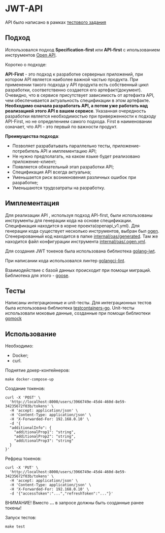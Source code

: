 # JWT-API

API было написано в рамках [тестового задания](https://medods.notion.site/Test-task-BackDev-623508ed85474f48a721e43ab00e9916)

## Подход
Использовался подход **Specification-first** или **API-first** с ипользованием инструментов [Open API](https://en.wikipedia.org/wiki/OpenAPI_Specification).

Коротко о подходе:

**API-First** - это подход к разработке серверных приложений, при котором API является наиболее важной 
частью продукта. При применении такого подхода у API продукта есть собственный цикл разработки, 
соответственно создается его артефакт(документ). Очевидно, что в сервисе присутствует 
зависимость от артефакта API, чем обеспечивается актуальность спецификации в этом 
артефакте. **Необходимо сначала разработать API, а потом уже работать над 
реализацией этого API в вашем сервисе**. Указанная очередность разработки 
является необходимостью при приверженности к подходу API-First, но не 
определением самого подхода. First в наименовании  означает, что 
API - это первый по важности продукт.

**Преимущества подхода**:

- Позволяет разрабатывать параллельно тесты, приложение-потребитель API и имплементацию API;
- Не нужно предполагать, на каком языке будет реализовано приложение-клиент;
- Появляется обязательный этап разработки API;
- Спецификация API всегда актуальна;
- Уменьшается риск возникновения различных ошибок при разработке;
- Уменьшаются трудозатраты на разработку.


## Имплементация

Для реализации API , используя подход API-first, были использованы инструменты для генерации кода на 
основе спецификации. Спецификация находится в корне проекта(openapi_v1.yml).
Для генерации кода существует несколько инструментов, выбран был [ogen](https://github.com/ogen-go/ogen). 
Сгенерированный код находится в папке [internal/oas/generated](./internal/oas/generated). Там же 
находится файл конфигурации инструмента [internal/oas/.ogen.yml](./internal/oas/.ogen.yml). 

Для создания JWT токенов была использована библиотека [golang-jwt](https://github.com/golang-jwt/jwt).

При написании кода использовался линтер [golangci-lint](https://github.com/golangci/golangci-lint/).

Взаимодействие с базой данных происходит при помощи миграций. Библиотека для этого - [goose](https://github.com/pressly/goose/).

## Тесты

Написаны интеграционные и unit-тесты. Для интеграционных тестов была использована библиотека [testcontainers-go](https://github.com/testcontainers/testcontainers-go).
Unit-тесты использовали моковые данные, созданные при помощи библиотеки [gomock](https://github.com/uber-go/mock)

## Использование

Необходимо:
- Docker;
- curl.

Поднятие докер-контейнеров:

```shell
make docker-compose-up
```


Создание токенов:

```shell
curl -X 'POST' \
  'http://localhost:8000/users/3966749e-45d4-460d-8e59-34235672f03b/tokens' \
  -H 'accept: application/json' \
  -H 'Content-Type: application/json' \
  -H 'X-Forwarded-For: 192.168.0.10' \
  -d '{
  "additionalInfo": {
    "additionalProp1": "string",
    "additionalProp2": "string",
    "additionalProp3": "string"
  }
}'
```

Рефреш токенов:

```shell
curl -X 'PUT' \
  'http://localhost:8000/users/3966749e-45d4-460d-8e59-34235672f03b/tokens' \
  -H 'accept: application/json' \
  -H 'Content-Type: application/json' \
  -H 'X-Forwarded-For: 192.168.0.10' \
  -d '{"accessToken":"...","refreshToken":"..."}'
```

ВНИМАНИE! Вместо **...** в запросе должны быть созданные ранее токены!

Запуск тестов:

```shell
make test
```


